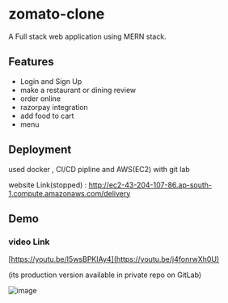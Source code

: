 # zomato-clone

A Full stack web application using MERN stack.

## Features

- Login and Sign Up
- make a restaurant or dining review
- order online
- razorpay integration
- add food to cart 
- menu 

## Deployment
used docker , CI/CD pipline and AWS(EC2) with git lab

website Link(stopped) : http://ec2-43-204-107-86.ap-south-1.compute.amazonaws.com/delivery

## Demo

### video Link 

[https://youtu.be/I5wsBPKIAy4](https://youtu.be/j4fonrwXh0U)

(its production version available in private repo on GitLab)

![image](https://user-images.githubusercontent.com/82033937/202275712-babfe9db-add1-487d-9984-7567e219bed9.png)





